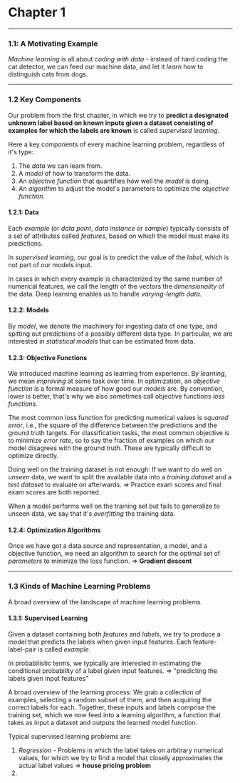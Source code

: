 # Chapter 1

***

### 1.1: A Motivating Example

*Machine learning* is all about *coding with data* - instead of hard coding the cat detector, we can feed our machine data, and let it *learn* how to distinguish cats from dogs.

***

### 1.2 Key Components

Our problem from the first chapter, in which we try to **predict a designated unknown label based on known inputs given a dataset consisting of examples for which the labels are known** is called *supervised learning*.

Here a key components of every machine learning problem, regardless of it's type:

1. The *data* we can learn from.
2. A *model* of how to transform the data.
3. An *objective function* that quantifies how well the *model* is doing.
4. An *algorithm* to adjust the model's parameters to optimize the *objective function*.

#### 1.2.1: Data

Each *example* (or *data point*, *data instance* or *sample*) typically consists of a set of attributes called *features*, based on which the model must make its predictions.

In *supervised learning*, our goal is to predict the value of the *label*, which is not part of our models input.

In cases in which every example is characterized by the same number of numerical features, we call the length of the vectors the *dimensionality* of the data. Deep learning enables us to handle *varying-length data*.

#### 1.2.2: Models

By *model*, we denote the machinery for ingesting data of one type, and spitting out predictions of a possibly different data type. In particular, we are interested in *statistical models* that can be estimated from data.

#### 1.2.3: Objective Functions

We introduced machine learning as learning from experience. By *learning*, we mean *improving* at some task over time. In optimization, an *objective function* is a formal measure of how good our *models* are. By convention, lower is better, that's why we also sometimes call objective functions *loss functions*.

The most common loss function for predicting numerical values is *squared error*, i.e., the square of the difference between the predictions and the ground truth targets. For classification tasks, the most common objective is to minimize *error rate*, so to say the fraction of examples on which our model disagrees with the ground truth. These are typically difficult to optimize directly. 

Doing well on the training dataset is not enough: If we want to do well on *unseen* data, we want to split the available data into a *training dataset* and a *test dataset* to evaluate on afterwards. => Practice exam scores and final exam scores are both reported.

When a model performs well on the training set but fails to generalize to unseen data, we say that it's *overfitting* the training data.

#### 1.2.4: Optimization Algorithms

Once we have got a data source and representation, a model, and a objective function, we need an algorithm to search for the optimal set of *parameters* to minimize the loss function. => **Gradient descent**

***

### 1.3 Kinds of Machine Learning Problems

A broad overview of the landscape of machine learning problems.

#### 1.3.1: Supervised Learning

Given a dataset containing both *features* and *labels*, we try to produce a *model* that predicts the labels when given input features. Each feature-label-pair is called *example*.

In probabilistic terms, we typically are interested in estimating the conditional probability of a label given input features. => "predicting the labels given input features"

A broad overview of the learning process: We grab a collection of examples, selecting a random subset of them, and then acquiring the correct labels for each. Together, these inputs and labels comprise the training set, which we now feed into a learning algorithm, a function that takes as input a dataset and outputs the learned model function.

Typical supervised learning problems are:

1. *Regression* - Problems in which the label takes on arbitrary numerical values, for which we try to find a model that closely approximates the actual label values => **house pricing problem**
2. 
